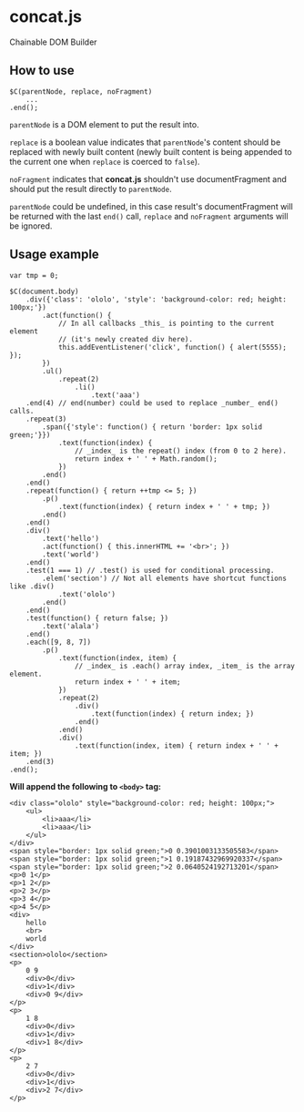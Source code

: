 concat.js
=========

Chainable DOM Builder

## How to use

	$C(parentNode, replace, noFragment)
	    ...
	.end();

`parentNode` is a DOM element to put the result into.

`replace` is a boolean value indicates that `parentNode`'s content should be replaced with newly built content (newly built content is being appended to the current one when `replace` is coerced to `false`).

`noFragment` indicates that **concat.js** shouldn't use documentFragment and should put the result directly to `parentNode`.

`parentNode` could be undefined, in this case result's documentFragment will be returned with the last `end()` call, `replace` and `noFragment` arguments will be ignored.


## Usage example

    var tmp = 0;

    $C(document.body)
        .div({'class': 'ololo', 'style': 'background-color: red; height: 100px;'})
            .act(function() {
                // In all callbacks _this_ is pointing to the current element
                // (it's newly created div here).
                this.addEventListener('click', function() { alert(5555); });
            })
            .ul()
                .repeat(2)
                    .li()
                        .text('aaa')
        .end(4) // end(number) could be used to replace _number_ end() calls.
        .repeat(3)
            .span({'style': function() { return 'border: 1px solid green;'}})
                .text(function(index) {
                    // _index_ is the repeat() index (from 0 to 2 here).
                    return index + ' ' + Math.random();
                })
            .end()
        .end()
        .repeat(function() { return ++tmp <= 5; })
            .p()
                .text(function(index) { return index + ' ' + tmp; })
            .end()
        .end()
        .div()
            .text('hello')
            .act(function() { this.innerHTML += '<br>'; })
            .text('world')
        .end()
        .test(1 === 1) // .test() is used for conditional processing.
            .elem('section') // Not all elements have shortcut functions like .div()
                .text('ololo')
            .end()
        .end()
        .test(function() { return false; })
            .text('alala')
        .end()
        .each([9, 8, 7])
            .p()
                .text(function(index, item) {
                    // _index_ is .each() array index, _item_ is the array element.
                    return index + ' ' + item;
                })
                .repeat(2)
                    .div()
                        .text(function(index) { return index; })
                    .end()
                .end()
                .div()
                    .text(function(index, item) { return index + ' ' + item; })
        .end(3)
    .end();

**Will append the following to `<body>` tag:**

    <div class="ololo" style="background-color: red; height: 100px;">
        <ul>
            <li>aaa</li>
            <li>aaa</li>
        </ul>
    </div>
    <span style="border: 1px solid green;">0 0.3901003133505583</span>
    <span style="border: 1px solid green;">1 0.19187432969920337</span>
    <span style="border: 1px solid green;">2 0.0640524192713201</span>
    <p>0 1</p>
    <p>1 2</p>
    <p>2 3</p>
    <p>3 4</p>
    <p>4 5</p>
    <div>
        hello
        <br>
        world
    </div>
    <section>ololo</section>
    <p>
        0 9
        <div>0</div>
        <div>1</div>
        <div>0 9</div>
    </p>
    <p>
        1 8
        <div>0</div>
        <div>1</div>
        <div>1 8</div>
    </p>
    <p>
        2 7
        <div>0</div>
        <div>1</div>
        <div>2 7</div>
    </p>
